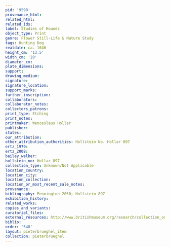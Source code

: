 ```yaml
---
pid: '9590'
provenance_html:
related_html:
related_ids:
label: Studies of Hounds
object_type: Print
genre: Flower Still-Life & Nature Study
tags: Hunting Dog
realdate: ca. 1646
height_cm: '13.5'
width_cm: '20'
diameter_cm:
plate_dimensions:
support:
drawing_medium:
signature:
signature_location:
support_marks:
further_inscription:
collaborators:
collaborator_notes:
collectors_patrons:
print_type: Etching
print_notes:
printmaker: Wenceslaus Hollar
publisher:
states:
our_attribution:
other_attribution_authorities: Hollstein No. Hollar 897
ertz_1979:
ertz_2008:
bailey_walker:
hollstein_no: Hollar 897
collection_type: Unknown/Not Applicable
location_country:
location_city:
location_collection:
location_or_most_recent_sale_notes:
provenance:
bibliography: Pennington 2050; Hollstein 897
exhibition_history:
related_works:
copies_and_variants:
curatorial_files:
external_resources: http://www.britishmuseum.org/research/collection_online/collection_object_details.aspx?assetId=1498591001&objectId=3580722&partId=1
biblio:
order: '540'
layout: pieterbrueghel_item
collection: pieterbrueghel
---
```

